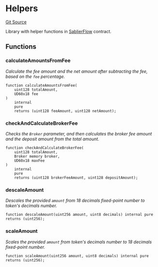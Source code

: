 # Helpers

[Git Source](https://github.com/sablier-labs/flow/blob/ba8c67a35d9cfd4fe646c2ab7db2c40e93d7fd6f/src/libraries/Helpers.sol)

Library with helper functions in [SablierFlow](/docs/reference/flow/contracts/contract.SablierFlow.md) contract.

## Functions

### calculateAmountsFromFee

_Calculate the fee amount and the net amount after subtracting the fee, based on the `fee` percentage._

```solidity
function calculateAmountsFromFee(
    uint128 totalAmount,
    UD60x18 fee
)
    internal
    pure
    returns (uint128 feeAmount, uint128 netAmount);
```

### checkAndCalculateBrokerFee

_Checks the `Broker` parameter, and then calculates the broker fee amount and the deposit amount from the total amount._

```solidity
function checkAndCalculateBrokerFee(
    uint128 totalAmount,
    Broker memory broker,
    UD60x18 maxFee
)
    internal
    pure
    returns (uint128 brokerFeeAmount, uint128 depositAmount);
```

### descaleAmount

_Descales the provided `amount` from 18 decimals fixed-point number to token's decimals number._

```solidity
function descaleAmount(uint256 amount, uint8 decimals) internal pure returns (uint256);
```

### scaleAmount

_Scales the provided `amount` from token's decimals number to 18 decimals fixed-point number._

```solidity
function scaleAmount(uint256 amount, uint8 decimals) internal pure returns (uint256);
```
